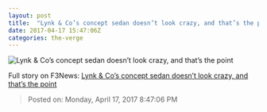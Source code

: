 ```yaml
---
layout: post
title:  "Lynk & Co’s concept sedan doesn’t look crazy, and that’s the point"
date: 2017-04-17 15:47:06Z
categories: the-verge
---
```


![Lynk & Co’s concept sedan doesn’t look crazy, and that’s the point](https://cdn0.vox-cdn.com/thumbor/PrNSu75QW1s2xUcwySQyV6nTUvo=/0x191:2040x1339/1600x900/cdn0.vox-cdn.com/uploads/chorus_image/image/54294997/Lynk_Co_03_Concept_3.0.jpg)




Full story on F3News: [Lynk & Co’s concept sedan doesn’t look crazy, and that’s the point](http://www.f3nws.com/n/RU2WAB)

> Posted on: Monday, April 17, 2017 8:47:06 PM
